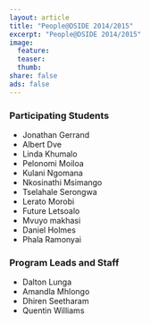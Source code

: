 ```yaml
---
layout: article
title: "People@DSIDE 2014/2015"
excerpt: "People@DSIDE 2014/2015"
image:
  feature:
  teaser:
  thumb:
share: false
ads: false
---
```

### Participating Students
* Jonathan Gerrand
* Albert Dve
* Linda Khumalo
* Pelonomi Moiloa
* Kulani Ngomana
* Nkosinathi Msimango
* Tselahale Serongwa
* Lerato Morobi
* Future Letsoalo
* Mvuyo makhasi
* Daniel Holmes
* Phala Ramonyai

### Program Leads and Staff
* Dalton Lunga
* Amandla Mhlongo
* Dhiren Seetharam
* Quentin Williams
